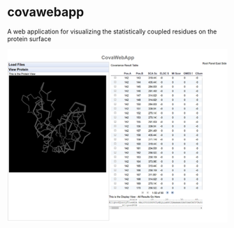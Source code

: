 # covawebapp
A web application for visualizing the statistically coupled residues on the protein surface

![screenshot](covawebapp.png)
